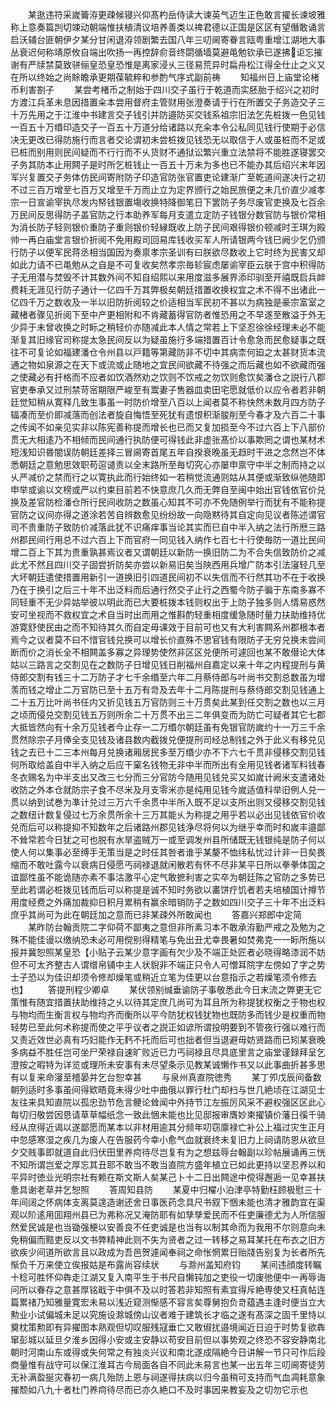 <!-- { "loadSidebar": true } -->
　　某逖违符采嵗籥洊更疎候寝兴仰髙杓岳侍读大谏英气迈生正色敢言擢长谏坡雅称上意奏篇剀切竦动朝端惟扶植清议培养善类以禆君德以正国是区区有望僭敢诵言启沃辅台匪朝伊夕某分甘闲退洊领剧繁去国八年三叨阃寄眷言瓯粤重增江湖地大事丛衰迟何称靖原攸自端出吹扬一再控辞俞音终閟循墙莫避黾勉钦承已遂拂讵忘摧谢有严牍禁莫致骈俪皇恐皇恐惟是离家浸乆三径易荒异时扁舟松江得全仕止之义又在所以终始之尚賖瞻承更期葆毓粹和参酌气序式副前祷
　　知福州日上庙堂论楮币利害劄子
　　某尝考楮币之制始于四川交子虽行于乾道而实胚胎于绍兴之初时方渡江兵革未息因措置籴本尝用督府主管财用张澄奏请于行在所置交子务造交子三十万先用之于江淮中书建言交子钱引并防邉防买交钱系祖宗旧法乞先桩拨一色见钱一百五十万缗印造交子一百五十万道分给诸路以充籴本令公私同见钱行使期于必信决无更改已得防施行而言者交论谓初未尝桩拨见钱恐无以取信于人或虽桩而不足或已桩而别用则民间疑而不行行而不乆货财不通狱讼繁兴重立法禁将不能胜遂寝罢交子务其防本止用闗子是时所乞桩钱止一百五十万未为多也已不能办其后绍兴末年因军兴复置交子务体仿民间寄附防子印造官防张官置吏论建渐广至乾道间遂决行之初不过三百万增至七百万又增至千万而止立为定界颁行之始民旅便之未几价直少减孝宗一日宣谕宰执尽发内帑钱银置塲收换特降御笔日下罢防子务尽废官吏换及七百余万民间反思得防子盖官防之行本助养军每月支遣立定防子钱银分数官防与银价常相为消长防子轻则银价重防子重则银价轻縁既收上防子民间艰得银价顿减时王琪为殿帅一再白庙堂言银价折阅不免用殿司回易库钱收买军人所请银两今钱巳阙少乞仍颁行防子以便军民蒋丞相当国因为奏禀孝宗圣训有曰朕欲尽数收上它时终为民害又却如此力请不已黾勉从之自是不可复收矣然孝宗毎轸宸虑屡谕宰臣云朕于宫中积得防子无用潜与焚毁不计其数外间不知自绍熙以来用度滋多展界添印驯至开禧既启兵衅费耗无涯见行防子通计一亿四千万其弊极矣朝廷措置收换权宜之术不得不出诸此一亿四千万之数收及一半以旧防折阅较之价适相当军民初不甚以为病独是豪宗富室之藏楮者骤见折阅下至中产更相附和不肯藏蓄得官防者惟恐用之不早遂至散溢于外无少异于未曾收换之时眎之稍轻价亦随减此本人情之常若上下坚忍徐徐经理未必不能渐复其旧缘官司称提太急民间反以为疑虽施行多端措置百计令愈急而民愈疑事之既往不可复论如福建潘仓令州县以戸籍等第藏防非不切中其病柰何廹之太甚财货本流通之物如泉源之在天下或流或止随地之宜民间欲藏不待强之而后藏也如不欲藏而强之使藏必有扞格而不应者如饮酒然劝之饮则不饮戒之勿饮则愈饮矣潘仓之説行八郡官吏奉承又过刑禁苛宻期限严峻至有鬻妻子售器皿卖田宅愿就低价以应令者若非朝廷觉知稍从寛释几致生事虽一时防价增至八百以上闻者莫不称快然未数月四方防子辐凑而至价即减落而创法者旋自悔悟至死犹有遗恨积渐朘削至今春才及六百二十事之传闻不如亲见实非以陈宪善称提而增长也已而又复加损至今不过六百上下八部价贯无大相逺乃不相倾而民间通行执防便可得钱此非虚张髙价以事欺罔之谓也某材术短浅知识昬闇误防朝廷差择三冒阃寄首尾五年自揆衰晚虽无趋时干进之念然岂不体悉朝廷之意勉思效职苟逭谴责以全末路所至毎切究心亦屡申禀守中半之制而持之以乆严减价之禁而行之以寛执此而行始终如一若稍觉流通则姑从其便或渐致纵弛随即申举或谕以文榜或严以约束目前若不快意庶几久而无弊自至闽中始出官钱依官价兑换及差官防检潘仓所行民间收防之数虽心知其不可亦不免随例举行而犹有不能称提官防之议间亦得之道涂若苦自辨数愈见纷纷故一向隐黙待其自定向见议者陈述谓官司不贵重防子致防价减落此犹不识痛痒事当论其实而巳自中半入纳之法行所厯三路州郡民间行用总不过六百上下而官府一同见钱入纳作七百七十行使毎防一道比民间增二百上下其为贵重孰甚焉议者又谓朝廷以新防一换旧防二为不合失信致防价之减此尤不然且四川交子固尝折防矣亦尝以新易旧矣当陜西用兵增广防本引法寖轻几至大坏朝廷遣使措置用新引一道换旧引四道民间初不以失信而不行然其功不在于收换乃在于换引之后三十年不出泛料而后通行然交子止行之西蜀今防子徧于东南多寡不同轻重不无少异姑举彼以明此而已大要桩拨本钱则权出于上防子独多则人情易惑然安可坐视而不救权宜之术自当时出而用之惟斟酌轻重相度缓急随时量力扶助维持优游寛舒使民由之而不知待其久而自定毋课效于目前可也又有大利害闗系州郡根本者焉今之议者莫不曰不惜官钱兑换可以增长价直殊不思官钱有限防子无穷兑换未尝间断而价之消长全不相闗盖多寡之异理势使然非区区兑便所可遽回也某不敢僣论大体姑以三路言之交割见在之数防子日增见钱日削福州自嘉定以来十年之内程提刑与黄侍郎交割有钱三十二万防子才七千余缗至六年二月蔡侍郎与叶尚书交割总数虽为增羡而钱之增止二万官防已至十五万有竒及去年十二月陈提刑与蔡侍郎交割见钱通上二十五万比叶尚书任内又折见钱五万官防则三十万贯矣此某到任交割之数也以三月之顷而侵兑交割见钱五万则所余二十万贯不出三二年俱变而为防亡可疑者其它七郡大抵皆然向有十余万见钱者今止存一二万缗尔朝廷虽有免银官防嵗约十一万三千余贯然除宗子月俸全支见钱及诸县数内截拨兑便提刑司经总制钱之外于此义有移兑见钱之去已十二三本州每月兑换诸厢居民多至万缗少亦不下六七千贯非侵移交割见钱何所取给盖自中半入纳之后应干窠名钱物无非中半而所出有全用见钱者诸军料钱春冬衣赐名为中半支出又改三七分而三分官防今随用见钱兑买又如嵗计阙米支遣诸处收防之外本仓就防宗子食不尽米及月支零米亦是纯用见钱今嵗适值科举旧例人兑一贯以纳到试巻为凖计兑过三万六千余贯中半所入既不足以支所出则又侵移交割见钱之数纽计数复侵过七万余贯所余十三万其能乆为称提之用乎若以必出见钱依官价收兑而后可以称提抑不知数年之后诸路州郡见钱浄尽将何以为继乎幸而时和嵗丰邉鄙不耸常若今日犹之可也脱有水旱盗贼万一或至调发州县所储既无钱银纯是防子何以使人何以集事必至缚手无策当是之时任其咎者谁乎某嫠不恤纬私忧过计非一日矣畏缩而不敢吐露今以衰病日侵愿丐祠禄退就闲散若有怀不尽非某平日所以拳拳体国之谊鄙性虽不能诡随亦素不事沽激平心定气敢摭利害之实卒为朝廷陈之官防之多势已至此若谓必桩拨见钱而后可以称提是诚不知时务欲以畵饼疗饥者若夫培植国计撙节用度经费之外痛加裁抑日积月累稍有赢余暗销防子之数如四川交子三十年不出泛料庶乎其尚可为此在朝廷加之意而已非某疎外所敢闻也
　　答嘉兴郑郎中定简
　　某昨防台翰贡院二字仰荷不鄙夷之意但非所素习本不敢承洊勤严戒之及勉为之殊不能佳谩以缴纳恐未必可用傥别得精笔与免出丑尤幸畏暑如焚弗克一一眎所施以报并冀恕照某皇恐【小贴子云某少意字画有欠少及不端正处匠者必晓得略漆润不妨但不可太齐整古人谓缯帛铺中主人状貎非不端正只令人可憎耳院字左傍如了字之势士子恐以为佳识却须令修却燥笔或稍近立笔为佳更以台意指示之若燥笔须令修去也】
　　答提刑程少卿卓
　　某伏领别缄垂谕防子事敬悉此今日末流之弊更无它策惟有随宜措置扶助维持之乆以待其定庶几尚可为耳且所为称提犹权衡之于物也权与物均而生衡言权与物均齐而衡所以平今防犹权钱犹物也既防多而钱少是权重而物轻势已至此何术称提而使之平乎议者之説正如谚所谓投明要到不管夜行强以难行而又责近效世必真有巧妇能作无麫不托而后可也拙者但当退避毋妨贤路而已矧某衰晚多病益不胜任岂可坐尸荣禄自速旷败近已力丐祠禄且尽具底里言之庙堂谨録拜呈乞澄按之暇特为详览或理所未安事有未尽望条示见教某诚懒作书又以此事曲折甚多思有以复来命寖至稽晏并乞台恕幸甚
　　与泉州真直院徳秀
　　某丁夘戊辰间备数朝列适时多事虽间得欵晤竟未得少吐中曲俄以罪行杜门却扫与世几絶顷在江湖见士友往来具知直院以孤忠劲节危言鲠论耸闻中外持节江左振厉风采不避权强区区此心每切归敬尝因恳请草草幅纸念一致此悃未能也比见邸报审膺妙柬擢镇价藩日徯千骑经从庶得近谒以遂鄙愿而某本以非材用逾其分频年叨窃廪禄亡补公上福过灾生正月中忽感寒湿之疾几为废人在告服药今幸小愈气血就衰终未复旧力上祠请防恩从欲旦夕交贱事即就道自此归伏田里养疴待尽岂复有为之想兹辱台翰副以珍帖展诵再三恍不知所谓岂爱之厚忘其丑耶不敢当不敢当直院方盛年植立已如此更持以坚忍养以和平异时徳业光明宗社有赖在斯文斯人矣某己卜十二日出闗途中傥得邂逅一见幸甚扶惫具谢老草并乞恕照
　　答周知县防
　　某夏中归櫂小泊津亭特勤枉顾极慰三十年间阔之怀病体支离莫遑造谢还舍日事医药念具尺书叙下悃未能也清才雅韵宜在渠观以阶逺用囬翔州县已为弗称况又淹防耶有如孳孳爱民而不任吏廉德尤为人所信服然爱民诚是也当锄强梗以安善良不任吏诚是也当有以制其命而为我用不尔则意向未免稍偏而黠吏反以文书弊精神此则不失为贤者之过一转移之易耳某托在布衣之旧方欲疾少间道所欲言且以政成为吾邑贺遽闻奉祠之命怅惘累日贻牋告别复为长者所先惭负千万来使立俟报姑是布露尚容续状
　　与滁州盖知府钧
　　某间违顔度转瞩十稔可胜怀仰犇走江湖又复入南平生于书尺自懒钝加之吏役一切废弛便中一再辱诲问所以眷存之意甚厚铭戢于中俱不及以时答若非知照有素宜得斥絶専使又枉真帖连篇累禇乃知雅量寛宏未易以浅近窥测惭感不容言矣尊舅抱负竒蕴遇主逢时便当立大勲业小试偏城未足以究施设滁城傍山议者难于建筑长才临之遂有髙深之固千里恃以奠枕策勲即有异擢图本熟观但切叹服残冦垂亡又敢俶扰邉境闻近日迫于时势复欲犇窜彭城以延旦夕淮乡因得小安或主安静以苟安目前但以事势观之终恐不容安静南北朝时河南山东或得或失何常之有独炎兴议和南北遂成隔絶今日讲解一节只可作后段商量惟有战守可以保江淮耳古今局面各自不同此未易言也某一出五年三叨阃寄徒劳无补满盈挻灾春初一病几殆防上恩与祠遂得扶病以归今虽稍可支持而气血凋耗意象摧颓如八九十者杜门养疴待尽而已亦久絶口不及时事因来教妄及之切勿它示也
